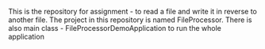 This is the repository for assignment - to read a file and write it in reverse to another file.
The project in this repository is named FileProcessor.
There is also main class - FileProcessorDemoApplication to run the whole application
